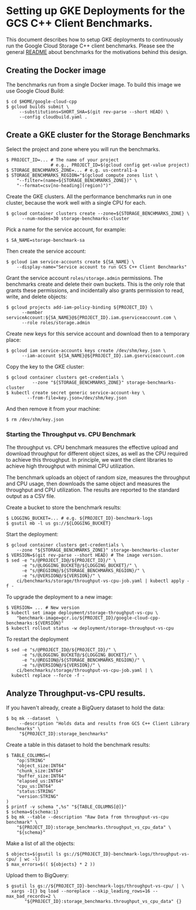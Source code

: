 # Setting up GKE Deployments for the GCS C++ Client Benchmarks.

This document describes how to setup GKE deployments to continuously run the
Google Cloud Storage C++ client benchmarks. Please see the general
[README](../README.md) about benchmarks for the motivations behind this design.

## Creating the Docker image

The benchmarks run from a single Docker image. To build this image we use
Google Cloud Build:

```console
$ cd $HOME/google-cloud-cpp
$ gcloud builds submit \
     --substitutions=SHORT_SHA=$(git rev-parse --short HEAD) \
     --config cloudbuild.yaml .
```

## Create a GKE cluster for the Storage Benchmarks

Select the project and zone where you will run the benchmarks.

```console
$ PROJECT_ID=... # The name of your project
                 # e.g., PROJECT_ID=$(gcloud config get-value project)
$ STORAGE_BENCHMARKS_ZONE=... # e.g. us-central1-a
$ STORAGE_BENCHMARKS_REGION="$(gcloud compute zones list \
    "--filter=(name=${STORAGE_BENCHMARKS_ZONE})" \
    "--format=csv[no-heading](region)")"
```

Create the GKE clusters. All the performance benchmarks run in one cluster,
because the work well with a single CPU for each.

```console
$ gcloud container clusters create --zone=${STORAGE_BENCHMARKS_ZONE} \
      --num-nodes=30 storage-benchmarks-cluster
```

Pick a name for the service account, for example:

```console
$ SA_NAME=storage-benchmark-sa
```

Then create the service account:

```console
$ gcloud iam service-accounts create ${SA_NAME} \
    --display-name="Service account to run GCS C++ Client Benchmarks"
```

Grant the service account `roles/storage.admin` permissions. The benchmarks
create and delete their own buckets. This is the only role that grants these
permissions, and incidentally also grants permission to read, write, and delete
objects:

```console
$ gcloud projects add-iam-policy-binding ${PROJECT_ID} \
      --member serviceAccount:${SA_NAME}@${PROJECT_ID}.iam.gserviceaccount.com \
      --role roles/storage.admin
```

Create new keys for this service account and download then to a temporary place:

```console
$ gcloud iam service-accounts keys create /dev/shm/key.json \
      --iam-account ${SA_NAME}@${PROJECT_ID}.iam.gserviceaccount.com
```

Copy the key to the GKE cluster:

```console
$ gcloud container clusters get-credentials \
          --zone "${STORAGE_BENCHMARKS_ZONE}" storage-benchmarks-cluster
$ kubectl create secret generic service-account-key \
        --from-file=key.json=/dev/shm/key.json
```

And then remove it from your machine:

```bash
$ rm /dev/shm/key.json
```

### Starting the Throughput vs. CPU Benchmark

The throughput vs. CPU benchmark measures the effective upload and download
throughput for different object sizes, as well as the CPU required to achieve
this throughput. In principle, we want the client libraries to achieve high
throughput with minimal CPU utilization.

The benchmark uploads an object of random size, measures the throughput and CPU
usage, then downloads the same object and measures the throughput and CPU
utilization. The results are reported to the standard output as a CSV file.

Create a bucket to store the benchmark results:

```console
$ LOGGING_BUCKET=... # e.g. ${PROJECT_ID}-benchmark-logs
$ gsutil mb -l us gs://${LOGGING_BUCKET}
```

Start the deployment:

```console
$ gcloud container clusters get-credentials \
    --zone "${STORAGE_BENCHMARKS_ZONE}" storage-benchmarks-cluster
$ VERSION=$(git rev-parse --short HEAD) # The image version.
$ sed -e "s/@PROJECT_ID@/${PROJECT_ID}/" \
      -e "s/@LOGGING_BUCKET@/${LOGGING_BUCKET}/" \
      -e "s/@REGION@/${STORAGE_BENCHMARKS_REGION}/" \
      -e "s/@VERSION@/${VERSION}/" \
    ci/benchmarks/storage/throughput-vs-cpu-job.yaml | kubectl apply -f -
```

To upgrade the deployment to a new image:

```console
$ VERSION= ... # New version
$ kubectl set image deployment/storage-throughput-vs-cpu \
    "benchmark-image=gcr.io/${PROJECT_ID}/google-cloud-cpp-benchmarks:${VERSION}"
$ kubectl rollout status -w deployment/storage-throughput-vs-cpu
```

To restart the deployment

```console
$ sed -e "s/@PROJECT_ID@/${PROJECT_ID}/" \
      -e "s/@LOGGING_BUCKET@/${LOGGING_BUCKET}/" \
      -e "s/@REGION@/${STORAGE_BENCHMARKS_REGION}/" \
      -e "s/@VERSION@/${VERSION}/" \
    ci/benchmarks/storage/throughput-vs-cpu-job.yaml | \
  kubectl replace --force -f -
```

## Analyze Throughput-vs-CPU results.

If you haven't already, create a BigQuery dataset to hold the data:

```console
$ bq mk --dataset  \
     --description "Holds data and results from GCS C++ Client Library Benchmarks" \
     "${PROJECT_ID}:storage_benchmarks"
```

Create a table in this dataset to hold the benchmark results:

```console
$ TABLE_COLUMNS=(
    "op:STRING"
    "object_size:INT64"
    "chunk_size:INT64"
    "buffer_size:INT64"
    "elapsed_us:INT64"
    "cpu_us:INT64"
    "status:STRING"
    "version:STRING"
)
$ printf -v schema ",%s" "${TABLE_COLUMNS[@]}"
$ schema=${schema:1}
$ bq mk --table --description "Raw Data from throughput-vs-cpu benchmark" \
    "${PROJECT_ID}:storage_benchmarks.throughput_vs_cpu_data" \
    "${schema}"
```

Make a list of all the objects:

```console
$ objects=$(gsutil ls gs://${PROJECT_ID}-benchmark-logs/throughput-vs-cpu/ | wc -l)
$ max_errors=$(( ${objects} * 2 ))
```

Upload them to BigQuery:

```console
$ gsutil ls gs://${PROJECT_ID}-benchmark-logs/throughput-vs-cpu/ | \
  xargs -I{} bq load --noreplace --skip_leading_rows=16 --max_bad_records=2 \
       "${PROJECT_ID}:storage_benchmarks.throughput_vs_cpu_data" {}
```
